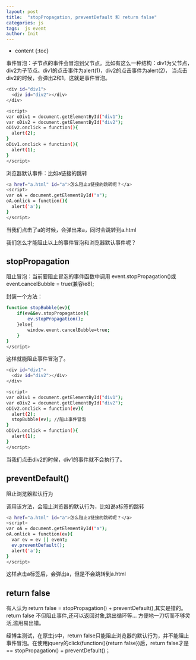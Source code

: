 ```yaml
---
layout: post
title:  "stopPropagation, preventDefault 和 return false"
categories: js
tags:  js event
author: Init
---
```


* content
{:toc}

事件冒泡：子节点的事件会冒泡到父节点。比如有这么一种结构：div1为父节点，div2为子节点。div1的点击事件为alert(1)，div2的点击事件为alert(2)，
当点击div2的时候，会弹出2和1，这就是事件冒泡。





``` sh
<div id="div1">
  <div id="div2"></div>
</div>

<script>
var oDiv1 = document.getElementById("div1");
var oDiv2 = document.getElementById("div2");
oDiv2.onclick = function(){
  alert(2);
}
oDiv1.onclick = function(){
  alert(1);
}
</script>
```

浏览器默认事件：比如a链接的跳转

``` sh
<a href="a.html" id="a">怎么阻止a链接的跳转呢？</a>
<script>
var oA = document.getElementById("a");
oA.onlick = function(){
  alert('a');
}
</script>
```

当我们点击了a的时候，会弹出来a，同时会跳转到a.html

我们怎么才能阻止以上的事件冒泡和浏览器默认事件呢？

## stopPropagation
阻止冒泡：当前要阻止冒泡的事件函数中调用 event.stopPropagation()或event.cancelBubble = true(兼容ie8);

封装一个方法：
``` sh
function stopBubble(ev){
    if(ev&&ev.stopPropagation){
        ev.stopPropagation();
    }else{
        window.event.cancelBubble=true;
    }
}
</script>
```

这样就能阻止事件冒泡了。

``` sh
<div id="div1">
  <div id="div2"></div>
</div>

<script>
var oDiv1 = document.getElementById("div1");
var oDiv2 = document.getElementById("div2");
oDiv2.onclick = function(ev){
  alert(2);
  stopBubble(ev); //阻止事件冒泡
}
oDiv1.onclick = function(){
  alert(1);
}
</script>
```

当我们点击div2的时候，div1的事件就不会执行了。

## preventDefault()
阻止浏览器默认行为

调用该方法，会阻止浏览器的默认行为，比如说a标签的跳转

``` sh
<a href="a.html" id="a">怎么阻止a链接的跳转呢？</a>
<script>
var oA = document.getElementById("a");
oA.onlick = function(ev){
  var ev = ev || event;
  ev.preventDefault();
  alert('a');
}
</script>
```

这样点击a标签后，会弹出a，但是不会跳转到a.html

## return false
有人认为 return false = stopPropagation() + preventDefault(),其实是错的。return false 不但阻止事件,还可以返回对象,跳出循环等... 方便地一刀切而不够灵活,滥用易出错。

经博主测试，在原生js中，return false只能阻止浏览器的默认行为，并不能阻止事件冒泡。在使用jquery的click(function(){return false})后，return false才是 == stopPropagation() + preventDefault()；
